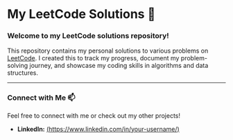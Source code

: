 # My LeetCode Solutions 🚀

### Welcome to my LeetCode solutions repository!

This repository contains my personal solutions to various problems on [LeetCode](https://leetcode.com/). I created this to track my progress, document my problem-solving journey, and showcase my coding skills in algorithms and data structures.

***

### Connect with Me 📫

Feel free to connect with me or check out my other projects!

- **LinkedIn:** [(https://www.linkedin.com/in/your-username/)](https://www.linkedin.com/in/roopam-dhaddha-745b6a380?utm_source=share&utm_campaign=share_via&utm_content=profile&utm_medium=android_app)
